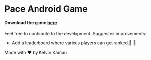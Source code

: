 # Pace Android Game

#### Download the game [here](https://drive.google.com/open?id=1-WAx_5o4MfxOa_c-2yt0G8dG3pQqq4lQ)

Feel free to contribute to the development.
Suggested improvements:
* Add a leaderboard where various players can get ranked.🌲 🍹

Made with ❤️ by Kelvin Kamau

